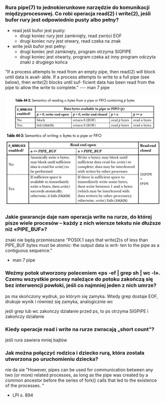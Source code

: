 ### Rura pipe(7) to jednokierunkowe narzędzie do komunikacji międzyprocesowej. Co robi operacja read(2) i write(2), jeśli bufor rury jest odpowiednio pusty albo pełny?
 - read jeśli bufor jest pusty: 
   - drugi koniec rury jest zamknięty, read zwróci EOF
   - drugi koniec rury jest otwary, read czeka na znak
 - write jeśli bufor jest pełny:
   - drugi koniec jest zamknięty, program otrzyma SIGPIPE
   - drugi koniec jest otwarty, program czeka aż inny program odczyta znaki z drugiego końca

"If a process attempts to read from an empty pipe, then read(2) will block until  data  is  avail‐
       able.  If a process attempts to write to a full pipe (see below), then write(2) blocks until suf‐
       ficient data has been read from the pipe to allow the write to complete."
--- man 7 pipe

![tab1](image.png)
![tab2](image-1.png)

### Jakie gwarancje daje nam operacja write na rurze, do której pisze wiele procesów – każdy z nich wiersze tekstu nie dłuższe niż «PIPE_BUF»?
znaki nie będą przemieszane
"POSIX.1 says that write(2)s of less than PIPE_BUF bytes must be atomic: the output data is  writ‐
       ten  to  the pipe as a contiguous sequence."
- man 7 pipe

### Weźmy potok utworzony poleceniem «ps -ef | grep sh | wc -l». Czemu wszystkie procesy należące do potoku zakończą się bez interwencji powłoki, jeśli co najmniej jeden z nich umrze?
ps ma skończony wydruk, po którym się zamyka. Wtedy grep dostaje EOF, drukuje wynik i również się zamyka, analogicznie wc

jeśli grep lub wc zakończy działanie przed ps, to ps otrzyma SIGPIPE i zakończy działanie

### Kiedy operacje read i write na rurze zwracają „short count”?

jeśli rura zawiera mniej bajtów

### Jak można połączyć rodzica i dziecko rurą, która została utworzona po uruchomieniu dziecka?

nie da sie 
"However, pipes can be used for communication between any two (or more) related processes, as long as the pipe was created
by a common ancestor before the series of fork() calls that led to the existence of
the processes. "
- LPI s. 894